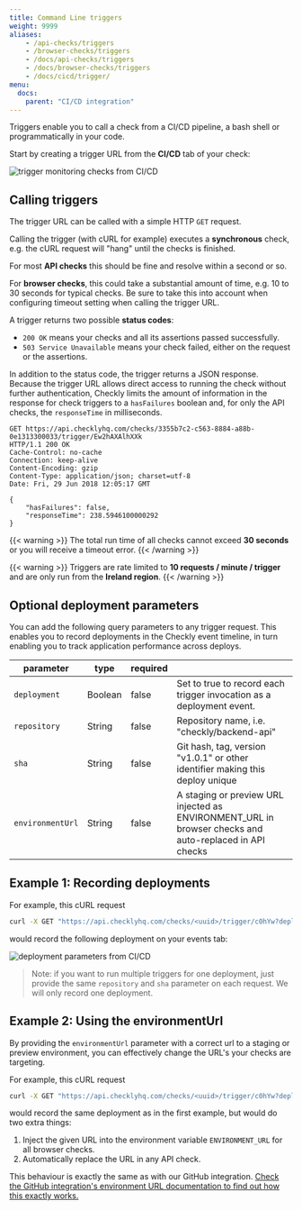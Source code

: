 ```yaml
---
title: Command Line triggers
weight: 9999
aliases:
    - /api-checks/triggers
    - /browser-checks/triggers
    - /docs/api-checks/triggers
    - /docs/browser-checks/triggers
    - /docs/cicd/trigger/
menu:
  docs:
    parent: "CI/CD integration"
---
```


Triggers enable you to call a check from a CI/CD pipeline, a bash shell or programmatically in your code.

Start by creating a trigger URL from the **CI/CD** tab of your check:

![trigger monitoring checks from CI/CD](/images/docs/cicd/triggers.png)

## Calling triggers

The trigger URL can be called with a simple HTTP `GET` request.

Calling the trigger (with cURL for example) executes a **synchronous** check, e.g. the cURL request will "hang" until
the checks is finished.

For most **API checks** this should be fine and resolve within a second or so.

For **browser checks**, this could take a substantial amount of time, e.g. 10 to 30 seconds for
typical checks. Be sure to take this into account when configuring timeout setting when calling the trigger URL.

A trigger returns two possible **status codes**:

- `200 OK` means your checks and all its assertions passed successfully.
- `503 Service Unavailable` means your check failed, either on the request or the assertions.

In addition to the status code, the trigger returns a JSON response. Because the trigger URL allows direct
access to running the check without further authentication, Checkly limits the amount of information in the response
for check triggers to a `hasFailures` boolean and, for only the API checks, the `responseTime` in milliseconds.

```
GET https://api.checklyhq.com/checks/3355b7c2-c563-8884-a88b-0e1313300033/trigger/Ew2hAXAlhXXk
HTTP/1.1 200 OK
Cache-Control: no-cache
Connection: keep-alive
Content-Encoding: gzip
Content-Type: application/json; charset=utf-8
Date: Fri, 29 Jun 2018 12:05:17 GMT

{
    "hasFailures": false,
    "responseTime": 238.5946100000292
}
```

{{< warning >}}
The total run time of all checks cannot exceed **30 seconds** or you will receive a timeout error.
{{< /warning >}}

{{< warning >}}
Triggers are rate limited to **10 requests / minute / trigger** and are only run from the **Ireland region**.
{{< /warning >}}



## Optional deployment parameters

You can add the following query parameters to any trigger request. This enables you to record deployments in the Checkly
event timeline, in turn enabling you to track application performance across deploys.

| parameter        | type    | required |                                                                               |
|------------------|---------|----------|-------------------------------------------------------------------------------|
| `deployment`     | Boolean | false    | Set to true to record each trigger invocation as a deployment event.          |
| `repository`     | String  | false    | Repository name, i.e. "checkly/backend-api"                                   |
| `sha`            | String  | false    | Git hash, tag, version "v1.0.1" or other identifier making this deploy unique |
| `environmentUrl` | String  | false    | A staging or preview URL injected as ENVIRONMENT_URL in browser checks and auto-replaced in API checks |



## Example 1: Recording deployments

For example, this cURL request

```bash
curl -X GET "https://api.checklyhq.com/checks/<uuid>/trigger/c0hYw?deployment=true&repository=acme/customer-api&sha=v1.0.2-beta"
```

would record the following deployment on your events tab:

![deployment parameters from CI/CD](/images/docs/cicd/trigger_parameters.png)

> Note: if you want to run multiple triggers for one deployment, just provide the same `repository` and `sha` parameter on each request. We will only record one deployment.
 
## Example 2: Using the environmentUrl

By providing the `environmentUrl` parameter with a correct url to a staging or preview environment, you can effectively 
change the URL's your checks are targeting. 

For example, this cURL request

```bash
curl -X GET "https://api.checklyhq.com/checks/<uuid>/trigger/c0hYw?deployment=true&repository=acme/customer-api&sha=v1.0.2-beta&environmentUrl=https://staging.example.com"
```

would record the same deployment as in the first example, but would do two extra things:

1. Inject the given URL into the environment variable `ENVIRONMENT_URL` for all browser checks.
2. Automatically replace the URL in any API check.

This behaviour is exactly the same as with our GitHub integration. [Check the GitHub integration's environment URL documentation
to find out how this exactly works.](/docs/cicd/github/#using-environment-urls)
